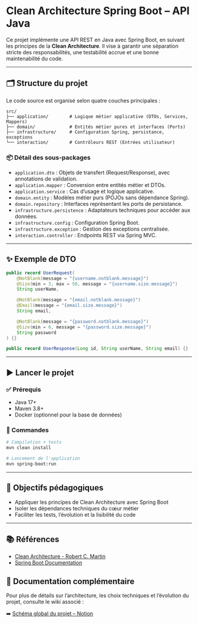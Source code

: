 # Clean Architecture Spring Boot – API Java

Ce projet implémente une API REST en Java avec Spring Boot, en suivant les principes de la **Clean Architecture**. Il vise à garantir une séparation stricte des responsabilités, une testabilité accrue et une bonne maintenabilité du code.

---

## 🗂️ Structure du projet

Le code source est organisé selon quatre couches principales :

```
src/
├── application/        # Logique métier applicative (DTOs, Services, Mappers)
├── domain/             # Entités métier pures et interfaces (Ports)
├── infrastructure/     # Configuration Spring, persistance, exceptions
└── interaction/        # Contrôleurs REST (Entrées utilisateur)
```

### 📦 Détail des sous-packages

- `application.dto` : Objets de transfert (Request/Response), avec annotations de validation.  
- `application.mapper` : Conversion entre entités métier et DTOs.  
- `application.service` : Cas d’usage et logique applicative.  
- `domain.entity` : Modèles métier purs (POJOs sans dépendance Spring).  
- `domain.repository` : Interfaces représentant les ports de persistance.  
- `infrastructure.persistence` : Adaptateurs techniques pour accéder aux données.  
- `infrastructure.config` : Configuration Spring Boot.  
- `infrastructure.exception` : Gestion des exceptions centralisée.  
- `interaction.controller` : Endpoints REST via Spring MVC.  

---

## ✨ Exemple de DTO

```java
public record UserRequest(
    @NotBlank(message = "{username.notblank.message}")
    @Size(min = 3, max = 50, message = "{username.size.message}")
    String userName,

    @NotBlank(message = "{email.notblank.message}")
    @Email(message = "{email.size.message}")
    String email,

    @NotBlank(message = "{password.notblank.message}")
    @Size(min = 6, message = "{password.size.message}")
    String password
) {}
```

```java
public record UserResponse(Long id, String userName, String email) {}
```

---

## ▶️ Lancer le projet

### ✅ Prérequis

- Java 17+  
- Maven 3.8+  
- Docker (optionnel pour la base de données)  

### 🚀 Commandes

```bash
# Compilation + tests
mvn clean install

# Lancement de l'application
mvn spring-boot:run
```

---

## 🎯 Objectifs pédagogiques

- Appliquer les principes de Clean Architecture avec Spring Boot  
- Isoler les dépendances techniques du cœur métier  
- Faciliter les tests, l’évolution et la lisibilité du code  

---

## 📚 Références

- [Clean Architecture - Robert C. Martin](https://www.oreilly.com/library/view/clean-architecture/9780134494272/)  
- [Spring Boot Documentation](https://docs.spring.io/spring-boot/)

## 📘 Documentation complémentaire

Pour plus de détails sur l’architecture, les choix techniques et l’évolution du projet, consulte le wiki associé :

➡️ [Schéma global du projet – Notion](https://polite-payment-f71.notion.site/Sch-ma-global-du-projet-1d59b8a90bd9807fa706d5d9c579ad33)
